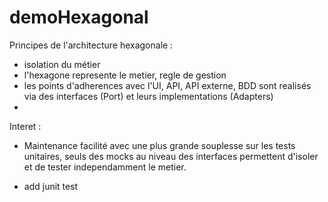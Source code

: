 # demoHexagonal
Principes de l'architecture hexagonale : 
- isolation du métier
- l'hexagone represente le metier, regle de gestion
- les points d'adherences avec l'UI, API, API externe, BDD sont realisés via des interfaces (Port) et leurs implementations (Adapters)
- 

Interet :
- Maintenance facilité avec une plus grande souplesse sur les tests unitaires, seuls des mocks au niveau des interfaces permettent d'isoler et de tester independamment le metier.


- add junit test
